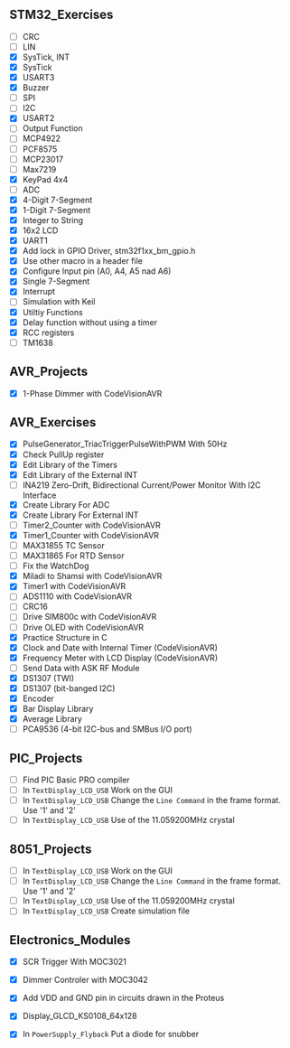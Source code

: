 ## STM32_Exercises
- [ ] CRC
- [ ] LIN
- [x] SysTick, INT
- [x] SysTick
- [x] USART3
- [x] Buzzer
- [ ] SPI
- [ ] I2C
- [x] USART2
- [ ] Output Function
- [ ] MCP4922
- [ ] PCF8575
- [ ] MCP23017
- [ ] Max7219
- [x] KeyPad 4x4
- [ ] ADC
- [x] 4-Digit 7-Segment
- [x] 1-Digit 7-Segment
- [x] Integer to String
- [x] 16x2 LCD
- [x] UART1
- [x] Add lock in GPIO Driver, stm32f1xx_bm_gpio.h
- [x] Use other macro in a header file
- [x] Configure Input pin (A0, A4, A5 nad A6) 
- [x] Single 7-Segment
- [x] Interrupt
- [ ] Simulation with Keil
- [x] Utiltiy Functions
- [x] Delay function without using a timer
- [x] RCC registers
- [ ] TM1638

## AVR_Projects
- [x] 1-Phase Dimmer with CodeVisionAVR

## AVR_Exercises
- [x] PulseGenerator_TriacTriggerPulseWithPWM With 50Hz
- [x] Check PullUp register
- [x] Edit Library of the Timers
- [x] Edit Library of the External INT
- [ ] INA219 Zero-Drift, Bidirectional Current/Power Monitor With I2C Interface
- [x] Create Library For ADC
- [x] Create Library For External INT
- [ ] Timer2_Counter with CodeVisionAVR
- [x] Timer1_Counter with CodeVisionAVR
- [ ] MAX31855 TC Sensor
- [ ] MAX31865 For RTD Sensor
- [ ] Fix the WatchDog
- [x] Miladi to Shamsi with CodeVisionAVR
- [x] Timer1 with CodeVisionAVR
- [ ] ADS1110 with CodeVisionAVR
- [ ] CRC16
- [ ] Drive SIM800c with CodeVisionAVR
- [ ] Drive OLED with CodeVisionAVR
- [x] Practice Structure in C
- [x] Clock and Date with Internal Timer (CodeVisionAVR)
- [x] Frequency Meter with LCD Display (CodeVisionAVR)
- [ ] Send Data with ASK RF Module
- [x] DS1307 (TWI)
- [x] DS1307 (bit-banged I2C)
- [x] Encoder
- [x] Bar Display Library
- [x] Average Library
- [ ] PCA9536 (4-bit I2C-bus and SMBus I/O port)

## PIC_Projects
- [ ] Find PIC Basic PRO compiler
- [ ] In `TextDisplay_LCD_USB` Work on the GUI
- [ ] In `TextDisplay_LCD_USB` Change the `Line Command` in the frame format. Use '1' and '2'
- [ ] In `TextDisplay_LCD_USB` Use of the 11.059200MHz crystal

## 8051_Projects
- [ ] In `TextDisplay_LCD_USB` Work on the GUI
- [ ] In `TextDisplay_LCD_USB` Change the `Line Command` in the frame format. Use '1' and '2'
- [ ] In `TextDisplay_LCD_USB` Use of the 11.059200MHz crystal
- [ ] In `TextDisplay_LCD_USB` Create simulation file

## Electronics_Modules
- [x] SCR Trigger With MOC3021
- [x] Dimmer Controler with MOC3042
- [x] Add VDD and GND pin in circuits drawn in the Proteus
- [x] Display_GLCD_KS0108_64x128
- [x] In `PowerSupply_Flyback` Put a diode for snubber 


